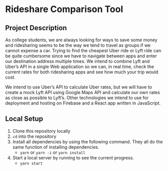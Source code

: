 # Rideshare Comparison Tool

## Project Description 

As college students, we are always looking for ways to save some money and ridesharing seems to be the way we tend to travel as groups if we cannot expense a car. Trying to find the cheapest Uber ride or Lyft ride can be quite cumbersome since we have to navigate between apps and enter our destination address multiple times. We intend to combine Lyft and Uber’s API in a single Web application so we can, in real time, check the current rates for both ridesharing apps and see how much your trip would cost.

We intend to use Uber’s API to calculate Uber rates, but we will have to create a mock Lyft API using Google Maps API and calculate our own rates as close as possible to Lyft’s. Other technologies we intend to use for deployment and hosting on Firebase and a React app written in JavaScript.


## Local Setup 

1. Clone this repository locally 
2. `cd` into the repository 
3. Install all dependencies by using the following command. They all do the same function of installing dependencies.
   * `yarn` or `yarn -i`  or `yarn install`
4. Start a local server by running to see the current progress.
   * `yarn start`  